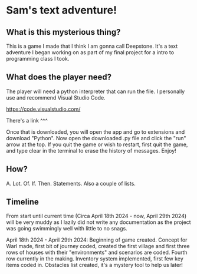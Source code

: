 # Sam's text adventure!

## What is this mysterious thing?

This is a game I made that I think I am gonna call Deepstone.
It's a text adventure I began working on as part of my final project for a intro to programming class I took.

## What does the player need?

The player will need a python interpreter that can run the file. I personally use and recommend Visual Studio Code.

https://code.visualstudio.com/

There's a link ^^^

Once that is downloaded, you will open the app and go to extensions and download "Python". Now open the downloaded .py file and click the "run" arrow at the top. If you quit the game or wish to restart, first quit the game, and type clear in the terminal to erase the history of messages. Enjoy!

## How?

A. Lot. Of. If. Then. Statements. Also a couple of lists.

## Timeline

From start until current time (Circa April 18th 2024 - now, April 29th 2024) will be very muddy as I lazily did not write any documentation as the project was going swimmingly well with little to no snags.

April 18th 2024 - April 29th 2024: Beginning of game created. Concept for Warl made, first bit of journey coded, created the first village and first three rows of houses with their "environments" and scenarios are coded. Fourth row currently in the making. Inventory system implemented, first few key items coded in. Obstacles list created, it's a mystery tool to help us later!
